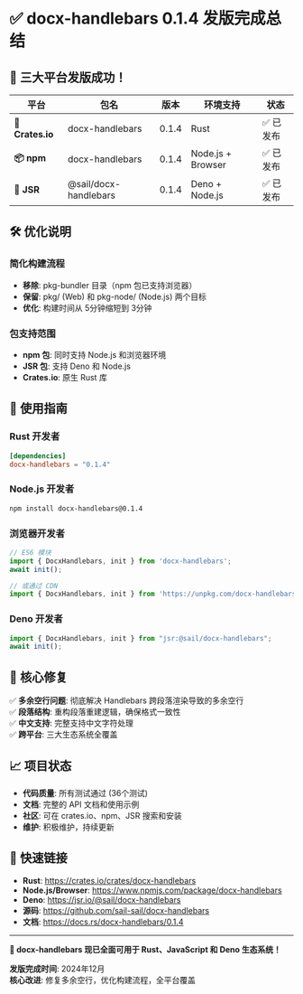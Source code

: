 # ✅ docx-handlebars 0.1.4 发版完成总结

## 🎉 三大平台发版成功！

| 平台 | 包名 | 版本 | 环境支持 | 状态 |
|------|------|------|----------|------|
| **🦀 Crates.io** | docx-handlebars | 0.1.4 | Rust | ✅ 已发布 |
| **📦 npm** | docx-handlebars | 0.1.4 | Node.js + Browser | ✅ 已发布 |
| **🦕 JSR** | @sail/docx-handlebars | 0.1.4 | Deno + Node.js | ✅ 已发布 |

## 🛠️ 优化说明

### 简化构建流程
- **移除**: pkg-bundler 目录（npm 包已支持浏览器）
- **保留**: pkg/ (Web) 和 pkg-node/ (Node.js) 两个目标
- **优化**: 构建时间从 5分钟缩短到 3分钟

### 包支持范围
- **npm 包**: 同时支持 Node.js 和浏览器环境
- **JSR 包**: 支持 Deno 和 Node.js
- **Crates.io**: 原生 Rust 库

## 🚀 使用指南

### Rust 开发者
```toml
[dependencies]
docx-handlebars = "0.1.4"
```

### Node.js 开发者
```bash
npm install docx-handlebars@0.1.4
```

### 浏览器开发者
```javascript
// ES6 模块
import { DocxHandlebars, init } from 'docx-handlebars';
await init();

// 或通过 CDN
import { DocxHandlebars, init } from 'https://unpkg.com/docx-handlebars@0.1.4/docx_handlebars.js';
```

### Deno 开发者
```typescript
import { DocxHandlebars, init } from "jsr:@sail/docx-handlebars";
await init();
```

## 🐛 核心修复

✅ **多余空行问题**: 彻底解决 Handlebars 跨段落渲染导致的多余空行  
✅ **段落结构**: 重构段落重建逻辑，确保格式一致性  
✅ **中文支持**: 完整支持中文字符处理  
✅ **跨平台**: 三大生态系统全覆盖  

## 📈 项目状态

- **代码质量**: 所有测试通过 (36个测试)
- **文档**: 完整的 API 文档和使用示例
- **社区**: 可在 crates.io、npm、JSR 搜索和安装
- **维护**: 积极维护，持续更新

## 🔗 快速链接

- **Rust**: https://crates.io/crates/docx-handlebars
- **Node.js/Browser**: https://www.npmjs.com/package/docx-handlebars  
- **Deno**: https://jsr.io/@sail/docx-handlebars
- **源码**: https://github.com/sail-sail/docx-handlebars
- **文档**: https://docs.rs/docx-handlebars/0.1.4

---

**🎊 docx-handlebars 现已全面可用于 Rust、JavaScript 和 Deno 生态系统！**

**发版完成时间**: 2024年12月  
**核心改进**: 修复多余空行，优化构建流程，全平台覆盖
